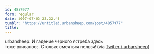 ```yaml
---
id: 4857977
form: regular
date: 2007-07-03 22:32:48
tumblr: "https://untitled.urbansheep.com/post/4857977"
title:
---
```


<p>urbansheep: И падение черного ястреба здесь <br/>
тоже вписалось. Столько смеяться нельзя! (via <a href="http://twitter.com/urbansheep/statuses/132766272">Twitter / urbansheep</a>)</p>

